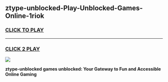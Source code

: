 
## ztype-unblocked-Play-Unblocked-Games-Online-1riok
<h3>
<a href="https://premium76.site?title=ztype-unblocked&ref=25A">CLICK TO PLAY</a></h3>
<hr>

<h3>
<a href="https://premium76.site?title=ztype-unblocked&ref=25A">CLICK 2 PLAY</a>
  
</h3>

<a href="https://premium76.site?title=ztype-unblocked&ref=25A"><img src="https://clearcache.store/games.png"></a>


**ztype-unblocked games unblocked: Your Gateway to Fun and Accessible Online Gaming**
